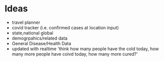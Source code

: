 # Ideas
* travel planner 
 * covid tracker (i.e. confirmed cases at location input)
  * state,national global
  * demogrpahics/related data
  * General Disease/Health Data
  * updated with realtime 'think how many people have the cold today, how many more people have coivd today, how many more cured?'